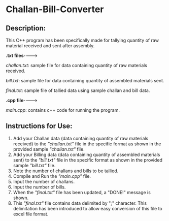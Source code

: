 # Challan-Bill-Converter

## Description:
This C++ program has been specifically made for tallying quantity of raw material received and sent after assembly.


__.txt files__---->

*challan.txt*: sample file for data containing quantity of raw materials received.

*bill.txt*: sample file for data containing quantity of assembled materials sent.

*final.txt*: sample file of tallied data using sample challan and bill data.


__.cpp file__---->

*main.cpp*: contains c++ code for running the program.

## Instructions for Use:

1. Add your Challan data (data containing quantity of raw materials received) to the *"challan.txt"* file in the specific format as shown in the provided sample *"challan.txt"* file.
2. Add your Billing data (data containing quantity of assembled materials sent) to the *"bill.txt"* file in the specific format as shown in the provided sample *"bill.txt"* file.
3. Note the number of challans and bills to be tallied.
4. Compile and Run the *"main.cpp"* file.
5. Input the number of challans.
6. Input the number of bills.
7. When the *"final.txt"* file has been updated, a "DONE!" message is shown.
8. This *"final.txt"* file contains data delimited by ";" character. This delimitation has been introduced to allow easy conversion of this file to excel file format.
